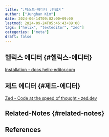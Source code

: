 ```yaml
---
title: ":텍스트-에디터 :편집기"
author: ["Junghan Kim"]
date: 2024-06-14T09:02:00+09:00
lastmod: 2024-09-24T05:46:43+09:00
tags: ["helix", "texteditor", "zed"]
categories: ["meta"]
draft: false
---
```


## 헬릭스 에디터 {#헬릭스-에디터}

[Installation - docs.helix-editor.com](https://docs.helix-editor.com/install.html#ubuntu)


## 제드 에디터 {#제드-에디터}

[Zed - Code at the speed of thought - zed.dev](https://zed.dev/)


## Related-Notes {#related-notes}

## References

<style>.csl-entry{text-indent: -1.5em; margin-left: 1.5em;}</style><div class="csl-bib-body">
</div>
